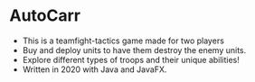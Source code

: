 # AutoCarr
- This is a teamfight-tactics game made for two players
- Buy and deploy units to have them destroy the enemy units.
- Explore different types of troops and their unique abilities! 
- Written in 2020 with Java and JavaFX.
